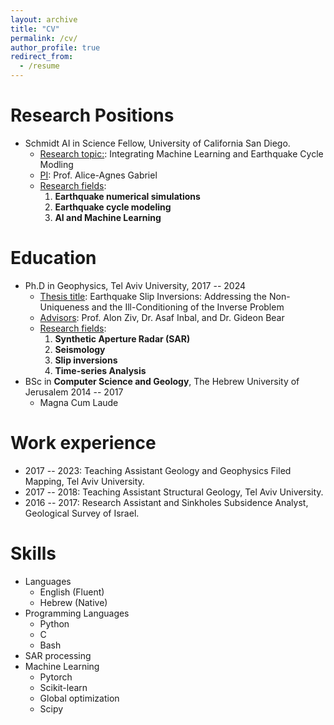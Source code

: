 ```yaml
---
layout: archive
title: "CV"
permalink: /cv/
author_profile: true
redirect_from:
  - /resume
---
```



Research Positions
======
* Schmidt AI in Science Fellow, University of California San Diego.
    - <ins>Research topic:</ins>: Integrating Machine Learning and Earthquake Cycle Modling
    - <ins>PI</ins>: Prof. Alice-Agnes Gabriel
    - <ins>Research fields</ins>:
        1. **Earthquake numerical simulations**
        2. **Earthquake cycle modeling**
        3. **AI and Machine Learning**

Education
======
* Ph.D in Geophysics, Tel Aviv University, 2017  --  2024
    - <ins>Thesis title</ins>: Earthquake Slip Inversions: Addressing the Non-Uniqueness and the Ill-Conditioning of the Inverse Problem
    - <ins>Advisors</ins>: Prof. Alon Ziv, Dr. Asaf Inbal, and Dr. Gideon Bear
    - <ins>Research fields</ins>:
        1. **Synthetic Aperture Radar (SAR)**
        2. **Seismology**
        3. **Slip inversions**
        4. **Time-series Analysis**
* BSc in **Computer Science and Geology**, The Hebrew University of Jerusalem 2014 -- 2017  
    - Magna Cum Laude


Work experience
======
* 2017 -- 2023: Teaching Assistant Geology and Geophysics Filed Mapping, Tel Aviv University.
* 2017 -- 2018: Teaching Assistant Structural Geology, Tel Aviv University.
* 2016 -- 2017: Research Assistant and Sinkholes Subsidence Analyst, Geological Survey of Israel. 

Skills
======
* Languages
    - English (Fluent)
    - Hebrew (Native)
* Programming Languages
    - Python
    - C
    - Bash
* SAR processing
* Machine Learning
    - Pytorch
    - Scikit-learn
    - Global optimization
    - Scipy

